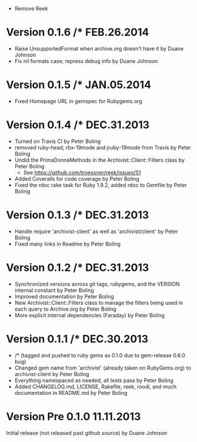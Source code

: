 * Remove Reek

# Version 0.1.6 /* FEB.26.2014
* Raise UnsupportedFormat when archive.org doesn't have it by Duane Johnson
* Fix nil formats case; repress debug info by Duane Johnson

# Version 0.1.5 /* JAN.05.2014

* Fixed Homepage URL in gemspec for Rubygems.org

# Version 0.1.4 /* DEC.31.2013

* Turned on Travis CI by Peter Boling
* removed ruby-head, rbx-19mode and jruby-19mode from Travis by Peter Boling
* Undid the PrimaDonnaMethods in the Archivist::Client::Filters class by Peter Boling
  * See https://github.com/troessner/reek/issues/51
* Added Coveralls for code coverage by Peter Boling
* Fixed the rdoc rake task for Ruby 1.9.2, added rdoc to Gemfile by Peter Boling

# Version 0.1.3 /* DEC.31.2013

* Handle require 'archivist-client' as well as 'archivist/client' by Peter Boling
* Fixed many links in Readme by Peter Boling

# Version 0.1.2 /* DEC.31.2013

* Synchronized versions across git tags, rubygems, and the VERSION internal constant by Peter Boling
* Improved documentation by Peter Boling
* New Archivist::Client::Filters class to manage the filters being used in each query to Archive.org by Peter Boling
* More explicit internal dependencies (Faraday) by Peter Boling

# Version 0.1.1 /* DEC.30.2013

* /* (tagged and pushed to ruby gems as 0.1.0 due to gem-release 0.6.0 bug)
* Changed gem name from 'archivist' (already taken on RubyGems.org) to archivist-client by Peter Boling
* Everything namespaced as needed, all tests pass by Peter Boling
* Added CHANGELOG.md, LICENSE, Rakefile, reek, roodi, and much documentation in README.md by Peter Boling

# Version Pre 0.1.0 11.11.2013

Initial release (not released past github source) by Duane Johnson
